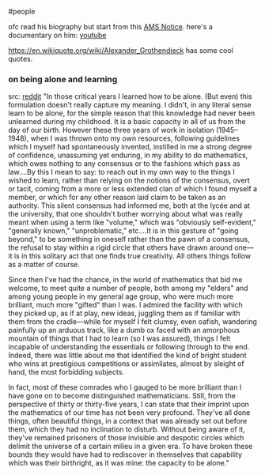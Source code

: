 #people 

ofc read his biography but start from this [AMS Notice](http://www.ams.org/notices/201009/rtx100901106p.pdf).
here's a documentary on him: [youtube](https://www.youtube.com/watch?v=sGzVHQniIiE)

https://en.wikiquote.org/wiki/Alexander_Grothendieck has some cool quotes.


### on being alone and learning
src: [reddit](https://www.reddit.com/r/math/comments/4rujne/alexander_grothendieck_on_learning_to_be_alone/)
"In those critical years I learned how to be alone. (But even) this formulation doesn't really capture my meaning. I didn't, in any literal sense learn to be alone, for the simple reason that this knowledge had never been unlearned during my childhood. It is a basic capacity in all of us from the day of our birth. However these three years of work in isolation (1945–1948), when I was thrown onto my own resources, following guidelines which I myself had spontaneously invented, instilled in me a strong degree of confidence, unassuming yet enduring, in my ability to do mathematics, which owes nothing to any consensus or to the fashions which pass as law....By this I mean to say: to reach out in my own way to the things I wished to learn, rather than relying on the notions of the consensus, overt or tacit, coming from a more or less extended clan of which I found myself a member, or which for any other reason laid claim to be taken as an authority. This silent consensus had informed me, both at the lycée and at the university, that one shouldn't bother worrying about what was really meant when using a term like "volume," which was "obviously self-evident," "generally known," "unproblematic," etc....It is in this gesture of "going beyond," to be something in oneself rather than the pawn of a consensus, the refusal to stay within a rigid circle that others have drawn around one—it is in this solitary act that one finds true creativity. All others things follow as a matter of course.

Since then I've had the chance, in the world of mathematics that bid me welcome, to meet quite a number of people, both among my "elders" and among young people in my general age group, who were much more brilliant, much more "gifted" than I was. I admired the facility with which they picked up, as if at play, new ideas, juggling them as if familiar with them from the cradle—while for myself I felt clumsy, even oafish, wandering painfully up an arduous track, like a dumb ox faced with an amorphous mountain of things that I had to learn (so I was assured), things I felt incapable of understanding the essentials or following through to the end. Indeed, there was little about me that identified the kind of bright student who wins at prestigious competitions or assimilates, almost by sleight of hand, the most forbidding subjects.

In fact, most of these comrades who I gauged to be more brilliant than I have gone on to become distinguished mathematicians. Still, from the perspective of thirty or thirty-five years, I can state that their imprint upon the mathematics of our time has not been very profound. They've all done things, often beautiful things, in a context that was already set out before them, which they had no inclination to disturb. Without being aware of it, they've remained prisoners of those invisible and despotic circles which delimit the universe of a certain milieu in a given era. To have broken these bounds they would have had to rediscover in themselves that capability which was their birthright, as it was mine: the capacity to be alone."